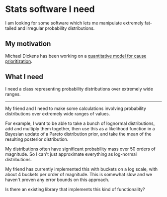 # Stats software I need

I am looking for some software which lets me manipulate extremely fat-tailed and irregular probability distributions.

## My motivation

Michael Dickens has been working on a [quantitative model for cause prioritization](mdickens.me/2016/05/17/a_complete_quantitative_model_for_cause_selection/).

## What I need

I need a class representing probability distributions over extremely wide ranges.

--------------

My friend and I need to make some calculations involving probability distributions over extremely wide ranges of values.

For example, I want to be able to take a bunch of lognormal distributions, add and multiply them together, then use this as a likelihood function in a Bayesian update of a Pareto distribution prior, and take the mean of the resulting posterior distribution.

My distributions often have significant probability mass over 50 orders of magnitude. So I can't just approximate everything as log-normal distributions. 

My friend has currently implemented this with buckets on a log scale, with about 4 buckets per order of magnitude. This is somewhat slow and we haven't proven any error bounds on this approach.

Is there an existing library that implements this kind of functionality?